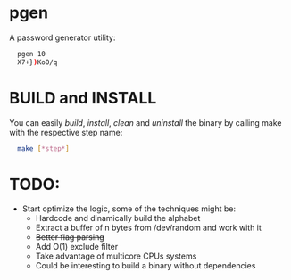 # pgen
A password generator utility:
```bash
  pgen 10
  X7+})KoO/q
```
# BUILD and INSTALL
You can easily *build*, *install*, *clean* and *uninstall* the binary by calling make with the respective step name:
```bash
  make [*step*]
```

# TODO:
- Start optimize the logic, some of the techniques might be:
    - Hardcode and dinamically build the alphabet
    - Extract a buffer of n bytes from /dev/random and work with it
    - ~~Better flag parsing~~
    - Add O(1) exclude filter
    - Take advantage of multicore CPUs systems
    - Could be interesting to build a binary without dependencies
